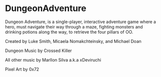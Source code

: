 # DungeonAdventure
Dungeon Adventure, is a single-player, interactive adventure game where a hero, must navigate their way through a maze, fighting monsters and drinking potions along the way, to retrieve the four pillars of OO.

Created by Luke Smith, Micaela Nomakchteinsky, and Michael Doan

Dungeon Music by Crossed Killer

All other music by Marllon Silva a.k.a xDeviruchi

Pixel Art by 0x72
